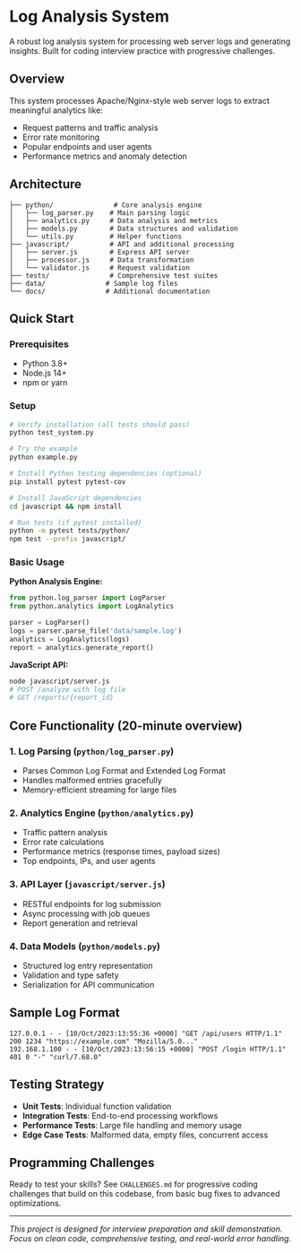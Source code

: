 # Log Analysis System

A robust log analysis system for processing web server logs and generating insights. Built for coding interview practice with progressive challenges.

## Overview

This system processes Apache/Nginx-style web server logs to extract meaningful analytics like:
- Request patterns and traffic analysis
- Error rate monitoring
- Popular endpoints and user agents
- Performance metrics and anomaly detection

## Architecture

```
├── python/               # Core analysis engine
│   ├── log_parser.py    # Main parsing logic
│   ├── analytics.py     # Data analysis and metrics
│   ├── models.py        # Data structures and validation
│   └── utils.py         # Helper functions
├── javascript/          # API and additional processing
│   ├── server.js        # Express API server
│   ├── processor.js     # Data transformation
│   └── validator.js     # Request validation
├── tests/               # Comprehensive test suites
├── data/               # Sample log files
└── docs/               # Additional documentation
```

## Quick Start

### Prerequisites
- Python 3.8+
- Node.js 14+
- npm or yarn

### Setup
```bash
# Verify installation (all tests should pass)
python test_system.py

# Try the example
python example.py

# Install Python testing dependencies (optional)
pip install pytest pytest-cov

# Install JavaScript dependencies  
cd javascript && npm install

# Run tests (if pytest installed)
python -m pytest tests/python/
npm test --prefix javascript/
```

### Basic Usage

**Python Analysis Engine:**
```python
from python.log_parser import LogParser
from python.analytics import LogAnalytics

parser = LogParser()
logs = parser.parse_file('data/sample.log')
analytics = LogAnalytics(logs)
report = analytics.generate_report()
```

**JavaScript API:**
```bash
node javascript/server.js
# POST /analyze with log file
# GET /reports/{report_id}
```

## Core Functionality (20-minute overview)

### 1. Log Parsing (`python/log_parser.py`)
- Parses Common Log Format and Extended Log Format
- Handles malformed entries gracefully
- Memory-efficient streaming for large files

### 2. Analytics Engine (`python/analytics.py`)
- Traffic pattern analysis
- Error rate calculations
- Performance metrics (response times, payload sizes)
- Top endpoints, IPs, and user agents

### 3. API Layer (`javascript/server.js`)
- RESTful endpoints for log submission
- Async processing with job queues
- Report generation and retrieval

### 4. Data Models (`python/models.py`)
- Structured log entry representation
- Validation and type safety
- Serialization for API communication

## Sample Log Format

```
127.0.0.1 - - [10/Oct/2023:13:55:36 +0000] "GET /api/users HTTP/1.1" 200 1234 "https://example.com" "Mozilla/5.0..."
192.168.1.100 - - [10/Oct/2023:13:56:15 +0000] "POST /login HTTP/1.1" 401 0 "-" "curl/7.68.0"
```

## Testing Strategy

- **Unit Tests**: Individual function validation
- **Integration Tests**: End-to-end processing workflows
- **Performance Tests**: Large file handling and memory usage
- **Edge Case Tests**: Malformed data, empty files, concurrent access

## Programming Challenges

Ready to test your skills? See `CHALLENGES.md` for progressive coding challenges that build on this codebase, from basic bug fixes to advanced optimizations.

---

*This project is designed for interview preparation and skill demonstration. Focus on clean code, comprehensive testing, and real-world error handling.*
